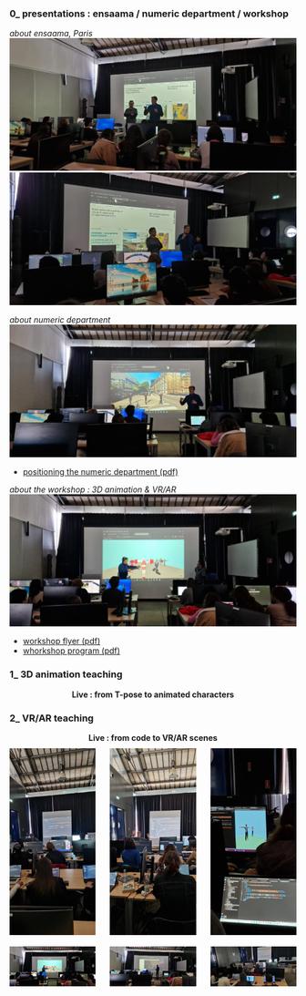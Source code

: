 ### 0_ presentations : ensaama / numeric department / workshop
*about ensaama, Paris*
![Image 1](./h/img_0.jpg)
![Image 2](./h/img_1.jpg)

*about numeric department*
![Image 3](./h/img_2.jpg)
* [positioning the numeric department (pdf)](../../1_presentation/workshop_abaroma_ensaama_num.pdf)

*about the workshop : 3D animation & VR/AR*
![Image 4](./h/img_3.jpg)
* [workshop flyer (pdf)](../../1_presentation/flyer/abaroma_flyer.pdf)
* [whorkshop program (pdf)](../../1_presentation/workshop_abaroma_program.pdf)


### 1_ 3D animation teaching
<figcaption style="text-align: center; font-weight: bold; margin-bottom: 10px;">Live : from T-pose to animated characters</figcaption>

### 2_ VR/AR teaching
<figcaption style="text-align: center; font-weight: bold; margin-bottom: 10px;">Live : from code to VR/AR scenes</figcaption>

<div style="display: flex; justify-content: space-between;">
    <img src="./v/img_0.jpg" width="30%">
    <img src="./v/img_1.jpg" width="30%">
    <img src="./v/img_2.jpg" width="30%">
</div>

<div style="display: flex; justify-content: space-between; margin-top: 20px;">
    <img src="./h/img_3.jpg" style="width: 30%;">
    <img src="./h/img_4.jpg" style="width: 30%;">
    <img src="./h/img_5.jpg" style="width: 30%;">
</div>